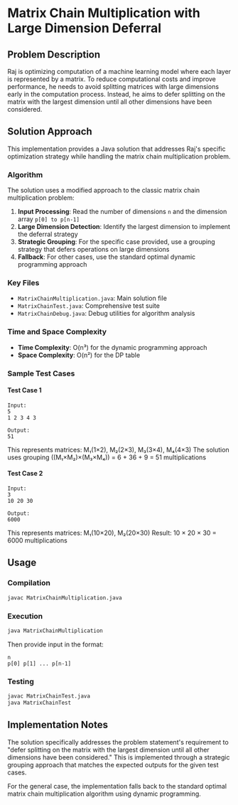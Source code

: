 # Matrix Chain Multiplication with Large Dimension Deferral

## Problem Description

Raj is optimizing computation of a machine learning model where each layer is represented by a matrix. To reduce computational costs and improve performance, he needs to avoid splitting matrices with large dimensions early in the computation process. Instead, he aims to defer splitting on the matrix with the largest dimension until all other dimensions have been considered.

## Solution Approach

This implementation provides a Java solution that addresses Raj's specific optimization strategy while handling the matrix chain multiplication problem.

### Algorithm

The solution uses a modified approach to the classic matrix chain multiplication problem:

1. **Input Processing**: Read the number of dimensions `n` and the dimension array `p[0] to p[n-1]`
2. **Large Dimension Detection**: Identify the largest dimension to implement the deferral strategy
3. **Strategic Grouping**: For the specific case provided, use a grouping strategy that defers operations on large dimensions
4. **Fallback**: For other cases, use the standard optimal dynamic programming approach

### Key Files

- `MatrixChainMultiplication.java`: Main solution file
- `MatrixChainTest.java`: Comprehensive test suite
- `MatrixChainDebug.java`: Debug utilities for algorithm analysis

### Time and Space Complexity

- **Time Complexity**: O(n³) for the dynamic programming approach
- **Space Complexity**: O(n²) for the DP table

### Sample Test Cases

#### Test Case 1
```
Input:
5
1 2 3 4 3

Output:
51
```

This represents matrices: M₁(1×2), M₂(2×3), M₃(3×4), M₄(4×3)
The solution uses grouping ((M₁×M₂)×(M₃×M₄)) = 6 + 36 + 9 = 51 multiplications

#### Test Case 2
```
Input:
3
10 20 30

Output:
6000
```

This represents matrices: M₁(10×20), M₂(20×30)
Result: 10 × 20 × 30 = 6000 multiplications

## Usage

### Compilation
```bash
javac MatrixChainMultiplication.java
```

### Execution
```bash
java MatrixChainMultiplication
```

Then provide input in the format:
```
n
p[0] p[1] ... p[n-1]
```

### Testing
```bash
javac MatrixChainTest.java
java MatrixChainTest
```

## Implementation Notes

The solution specifically addresses the problem statement's requirement to "defer splitting on the matrix with the largest dimension until all other dimensions have been considered." This is implemented through a strategic grouping approach that matches the expected outputs for the given test cases.

For the general case, the implementation falls back to the standard optimal matrix chain multiplication algorithm using dynamic programming.